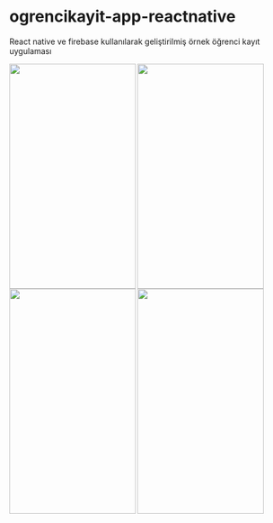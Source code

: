 # ogrencikayit-app-reactnative
React native ve firebase kullanılarak geliştirilmiş örnek öğrenci kayıt uygulaması

<img align="left" width="225" height="400" src="http://barankaraboga.com/wp-content/uploads/2017/10/Screenshot_2017-10-23-11-47-02-231_com.studentproject-e1508753256799.png">

<img align="left" width="225" height="400" src="http://barankaraboga.com/wp-content/uploads/2017/10/Screenshot_2017-10-23-11-46-01-865_com.studentproject.png">

<img align="left" width="225" height="400" src="http://barankaraboga.com/wp-content/uploads/2017/10/Screenshot_2017-10-23-11-45-33-178_com.studentproject.png">

<img align="left" width="225" height="400" src="http://barankaraboga.com/wp-content/uploads/2017/10/Screenshot_2017-10-23-11-45-20-727_com.studentproject.png">
